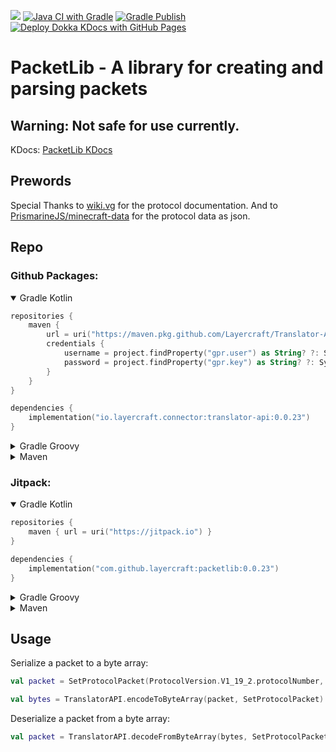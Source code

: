 [![](https://jitpack.io/v/Layercraft/PacketLib.svg)](https://jitpack.io/#Layercraft/PacketLib)
[![Java CI with Gradle](https://github.com/Layercraft/PacketLib/actions/workflows/gradle-build.yml/badge.svg)](https://github.com/Layercraft/PacketLib/actions/workflows/gradle-build.yml)
[![Gradle Publish](https://github.com/Layercraft/PacketLib/actions/workflows/gradle-publish.yml/badge.svg)](https://github.com/Layercraft/PacketLib/actions/workflows/gradle-publish.yml)
[![Deploy Dokka KDocs with GitHub Pages](https://github.com/Layercraft/PacketLib/actions/workflows/kdocs.yml/badge.svg)](https://github.com/Layercraft/PacketLib/actions/workflows/kdocs.yml)

# PacketLib - A library for creating and parsing packets

## Warning: Not safe for use currently.

KDocs: [PacketLib KDocs](https://packetlib.kdocs.layercraft.io/)

## Prewords

Special Thanks to [wiki.vg](https://wiki.vg) for the protocol documentation.
And to [PrismarineJS/minecraft-data](https://github.com/PrismarineJS/minecraft-data) for the protocol data as json.

## Repo

### Github Packages:

<details open>
<summary>Gradle Kotlin</summary>

```kotlin
repositories {
    maven {
        url = uri("https://maven.pkg.github.com/Layercraft/Translator-API")
        credentials {
            username = project.findProperty("gpr.user") as String? ?: System.getenv("USERNAME")
            password = project.findProperty("gpr.key") as String? ?: System.getenv("TOKEN")
        }
    }
}

dependencies {
    implementation("io.layercraft.connector:translator-api:0.0.23")
}
```

</details>


<details>
<summary>Gradle Groovy</summary>

```groovy
repositories {
    maven {
        url = 'https://maven.pkg.github.com/Layercraft/Translator-API'
        credentials {
            username = project.findProperty("gpr.user") ?: System.getenv("USERNAME")
            password = project.findProperty("gpr.key") ?: System.getenv("TOKEN")
        }
    }
}

dependencies {
    compile 'io.layercraft.connector:translator-api:0.0.23'
}
```

</details>

<details>
<summary>Maven</summary>

```xml

<project>
    ...
    <repositories>
        <repository>
            <id>Translator-API</id>
            <url>https://maven.pkg.github.com/Layercraft/Translator-API</url>
        </repository>
    </repositories>
    ...
    <dependencies>
        <dependency>
            <groupId>io.layercraft.connector</groupId>
            <artifactId>translator-api</artifactId>
            <version>0.0.23</version>
        </dependency>
    </dependencies>
    ...
</project>
```

Settings.xml

```xml

<settings>
    ...
    <servers>
        <server>
            <id>Translator-API</id>
            <username>USERNAME</username>
            <password>TOKEN</password>
        </server>
    </servers>
    ...
</settings>
```

</details>

### Jitpack:

<details open>
<summary>Gradle Kotlin</summary>

```kotlin
repositories {
    maven { url = uri("https://jitpack.io") }
}

dependencies {
    implementation("com.github.layercraft:packetlib:0.0.23")
}
```

</details>

<details>
<summary>Gradle Groovy</summary>

```groovy
repositories {
    maven { url = 'https://jitpack.io' }
}

dependencies {
    compile 'com.github.layercraft:packetlib:0.0.23'
}
```

</details>

<details>
<summary>Maven</summary>

```xml

<project>
    ...
    <repositories>
        <repository>
            <id>jitpack.io</id>
            <url>https://jitpack.io</url>
        </repository>
    </repositories>
    ...
    <dependencies>
        <dependency>
            <groupId>com.github.layercraft</groupId>
            <artifactId>packetlib</artifactId>
            <version>0.0.23</version>
        </dependency>
    </dependencies>
    ...
</project>
```

</details>

## Usage

Serialize a packet to a byte array:

```kotlin
val packet = SetProtocolPacket(ProtocolVersion.V1_19_2.protocolNumber, "localhost", 25565, 1)

val bytes = TranslatorAPI.encodeToByteArray(packet, SetProtocolPacket)
```

Deserialize a packet from a byte array:

```kotlin
val packet = TranslatorAPI.decodeFromByteArray(bytes, SetProtocolPacket)
```
